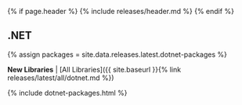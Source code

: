 {% if page.header %}
{% include releases/header.md %}
{% endif %}

## .NET

{% assign packages = site.data.releases.latest.dotnet-packages %}

**New Libraries** | [All Libraries]({{ site.baseurl }}{% link releases/latest/all/dotnet.md %})

{% include dotnet-packages.html %}